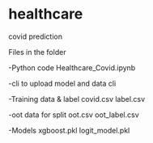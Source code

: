 # healthcare
covid prediction

Files in the folder

-Python code
Healthcare_Covid.ipynb

-cli to upload model and data
cli

-Training data & label
covid.csv
label.csv

-oot data for split
oot.csv
oot_label.csv

-Models
xgboost.pkl
logit_model.pkl
